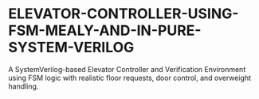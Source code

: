 # ELEVATOR-CONTROLLER-USING-FSM-MEALY-AND-IN-PURE-SYSTEM-VERILOG
 A SystemVerilog-based Elevator Controller and Verification Environment using FSM logic with realistic floor requests, door control, and overweight handling.
